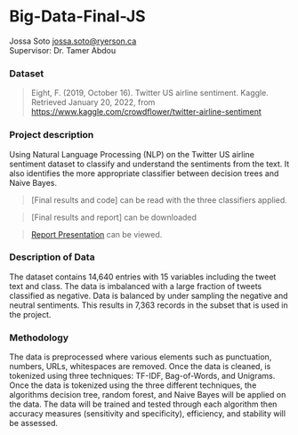 # Big-Data-Final-JS
Jossa Soto jossa.soto@ryerson.ca  
Supervisor: Dr. Tamer Abdou

### Dataset
> Eight, F. (2019, October 16). Twitter US airline sentiment. Kaggle. Retrieved January 20, 2022, from https://www.kaggle.com/crowdflower/twitter-airline-sentiment

### Project description
Using Natural Language Processing (NLP) on the Twitter US airline sentiment dataset to classify and understand the sentiments from the text. It also identifies the more appropriate classifier between decision trees and Naive Bayes. 
> [Final results and code] can be read with the three classifiers applied. 

> [Final results and report] can be downloaded

> [Report Presentation](https://github.com/mengziii/Big-Data-Final-JS/blob/main/Big%20Data%20Project%20Presentation%20-%20Jossa%20Soto.pptx) can be viewed. 

### Description of Data
The dataset contains 14,640 entries with 15 variables including the tweet text and class. The data is imbalanced with a large fraction of tweets classified as negative. Data is balanced by under sampling the negative and neutral sentiments. This results in 7,363 records in the subset that is used in the project.

### Methodology
The data is preprocessed where various elements such as punctuation, numbers, URLs, whitespaces are removed. Once the data is cleaned, is tokenized using three techniques: TF-IDF, Bag-of-Words, and Unigrams. Once the data is tokenized using the three different techniques, the algorithms decision tree, random forest, and Naive Bayes will be applied on the data. The data will be trained and tested through each algorithm then accuracy measures (sensitivity and specificity), efficiency, and stability will be assessed. 
